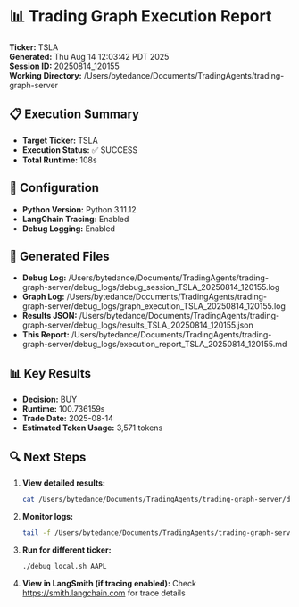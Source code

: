 # 📊 Trading Graph Execution Report

**Ticker:** TSLA  
**Generated:** Thu Aug 14 12:03:42 PDT 2025  
**Session ID:** 20250814_120155  
**Working Directory:** /Users/bytedance/Documents/TradingAgents/trading-graph-server

## 📋 Execution Summary

- **Target Ticker:** TSLA
- **Execution Status:** ✅ SUCCESS
- **Total Runtime:** 108s

## 🔧 Configuration

- **Python Version:** Python 3.11.12
- **LangChain Tracing:** Enabled
- **Debug Logging:** Enabled

## 📂 Generated Files

- **Debug Log:** /Users/bytedance/Documents/TradingAgents/trading-graph-server/debug_logs/debug_session_TSLA_20250814_120155.log
- **Graph Log:** /Users/bytedance/Documents/TradingAgents/trading-graph-server/debug_logs/graph_execution_TSLA_20250814_120155.log  
- **Results JSON:** /Users/bytedance/Documents/TradingAgents/trading-graph-server/debug_logs/results_TSLA_20250814_120155.json
- **This Report:** /Users/bytedance/Documents/TradingAgents/trading-graph-server/debug_logs/execution_report_TSLA_20250814_120155.md

## 📊 Key Results

- **Decision:** BUY
- **Runtime:** 100.736159s
- **Trade Date:** 2025-08-14
- **Estimated Token Usage:** 3,571 tokens

## 🔍 Next Steps

1. **View detailed results:**
   ```bash
   cat /Users/bytedance/Documents/TradingAgents/trading-graph-server/debug_logs/results_TSLA_20250814_120155.json | jq .
   ```

2. **Monitor logs:**
   ```bash
   tail -f /Users/bytedance/Documents/TradingAgents/trading-graph-server/debug_logs/graph_execution_TSLA_20250814_120155.log
   ```

3. **Run for different ticker:**
   ```bash
   ./debug_local.sh AAPL
   ```

4. **View in LangSmith (if tracing enabled):**
   Check https://smith.langchain.com for trace details

